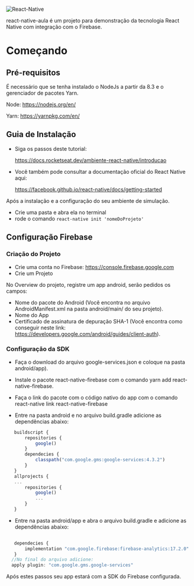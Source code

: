 ![React-Native](https://revelry.co/wp-content/uploads/2019/05/react-native-UX-design.gif)

react-native-aula é um projeto para demonstração da tecnologia React Native com integração com o Firebase.

# Começando

## Pré-requisitos

É necessário que se tenha instalado o NodeJs a partir da 8.3 e o gerenciador de pacotes Yarn.

Node: https://nodejs.org/en/

Yarn: https://yarnpkg.com/en/

## Guia de Instalação

 - Siga os passos deste tutorial:

    https://docs.rocketseat.dev/ambiente-react-native/introducao

- Você também pode consultar a documentação oficial do React Native aqui:

    https://facebook.github.io/react-native/docs/getting-started
 

Após a instalação e a configuração do seu ambiente de simulação. 

 - Crie uma pasta e abra ela no terminal
 - rode o comando ```react-native init 'nomeDoProjeto'```


 ## Configuração Firebase

 ### Criação do Projeto

  - Crie uma conta no Firebase: 
  https://console.firebase.google.com
  - Crie um Projeto

No Overview do projeto, registre um app android, serão pedidos os campos:
 - Nome do pacote do Android (Você encontra no arquivo AndroidManifest.xml na pasta android/main/ do seu projeto).
 - Nome do App
 - Certificado de assinatura de depuração SHA-1 (Você encontra como conseguir neste link: https://developers.google.com/android/guides/client-auth).

### Configuração da SDK

 - Faça o download do arquivo google-services.json e coloque na pasta android/app).
 - Instale o pacote react-native-firebase com o comando yarn add react-native-firebase.
 - Faça o link do pacote com o código nativo do app com o comando react-native link react-native-firebase

 - Entre na pasta android e no arquivo build.gradle adicione as dependências abaixo:

 ```js
    buildscript {
        repositories {
            google()
        }
        dependecies {
            classpath("com.google.gms:google-services:4.3.2")
        }
    }
    allprojects {
    ...
        repositories {
            google()  
            ...
        }
    }
```
 - Entre na pasta android/app e abra o arquivo build.gradle e adicione as dependências abaixo:

 ```js
    
    dependecies {
        implementation "com.google.firebase:firebase-analytics:17.2.0"
    }
   //No final do arquivo adicione:
   apply plugin: "com.google.gms.google-services"
```
Após estes passos seu app estará com a SDK do Firebase configurada.